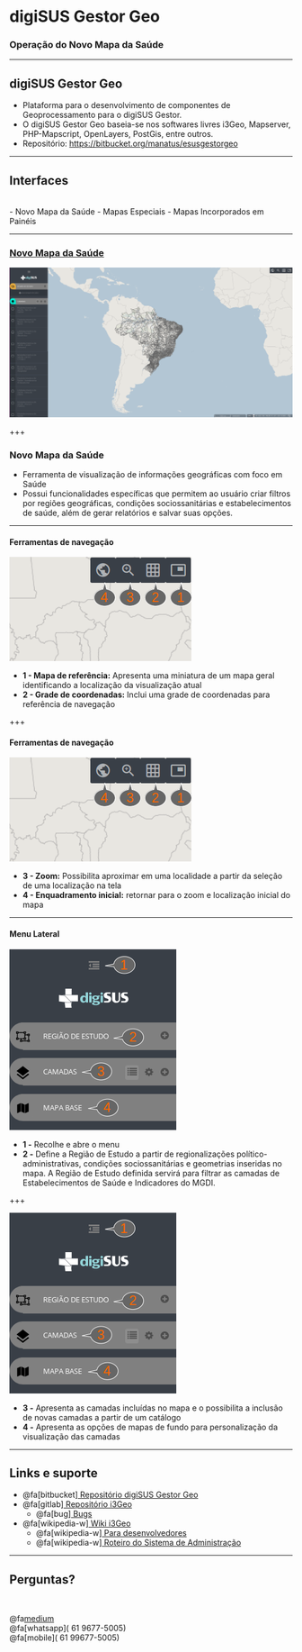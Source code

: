 # digiSUS Gestor Geo

### Operação do Novo Mapa da Saúde

---
## digiSUS Gestor Geo
- Plataforma para o desenvolvimento de componentes de Geoprocessamento para o digiSUS Gestor.
- O digiSUS Gestor Geo baseia-se nos softwares livres i3Geo, Mapserver, PHP-Mapscript, OpenLayers, PostGis, entre outros.
- Repositório: https://bitbucket.org/manatus/esusgestorgeo

---
## Interfaces
<br>
- Novo Mapa da Saúde
- Mapas Especiais
- Mapas Incorporados em Painéis

---
### [Novo Mapa da Saúde](http://digisus-geo-homologacao.saude.gov.br/esusgestorgeo/mapadasaude/)

![Mapa da Saúde](assets/image/mapadasaude.png)



+++

### Novo Mapa da Saúde

- Ferramenta de visualização de informações geográficas com foco em Saúde
- Possui funcionalidades específicas que permitem ao usuário criar filtros por regiões geográficas, condições sociossanitárias e estabelecimentos de saúde, além de gerar relatórios e salvar suas opções.


---

#### Ferramentas de navegação

![Barra de Navegação](assets/image/barranavegacao.png)

- **1 - Mapa de referência:** Apresenta uma miniatura de um mapa geral identificando a localização da visualização atual
- **2 - Grade de coordenadas:** Inclui uma grade de coordenadas para referência de navegação

+++

#### Ferramentas de navegação

![Barra de Navegação](assets/image/barranavegacao.png)

- **3 - Zoom:** Possibilita aproximar em uma localidade a partir da seleção de uma localização na tela
- **4 - Enquadramento inicial:** retornar para o zoom e localização inicial do mapa

---

#### Menu Lateral

![Menu Lateral](assets/image/menulateral.png)

- **1 -** Recolhe e abre o menu
- **2 -** Define a Região de Estudo a partir de regionalizações político-administrativas, condições sociossanitárias e geometrias inseridas no mapa. A Região de Estudo definida servirá para filtrar as camadas de Estabelecimentos de Saúde e Indicadores do MGDI.

+++

![Menu Lateral](assets/image/menulateral.png)

- **3 -** Apresenta as camadas incluídas no mapa e o possibilita a inclusão de novas camadas a partir de um catálogo
- **4 -** Apresenta as opções de mapas de fundo para personalização da visualização das camadas 

---
## Links e suporte

- @fa[bitbucket][ Repositório digiSUS Gestor Geo](https://bitbucket.org/manatus/esusgestorgeo)
- @fa[gitlab][ Repositório i3Geo](https://softwarepublico.gov.br/gitlab/i3geo/i3geo)
  + @fa[bug][ Bugs](https://softwarepublico.gov.br/gitlab/i3geo/i3geo/issues)	
- @fa[wikipedia-w][ Wiki i3Geo](https://softwarepublico.gov.br/gitlab/i3geo/i3geo/wikis/home)
  + @fa[wikipedia-w][ Para desenvolvedores](https://softwarepublico.gov.br/gitlab/i3geo/i3geo/wikis/para-desenvolvedores-indice)
  + @fa[wikipedia-w][ Roteiro do Sistema de Administração](https://softwarepublico.gov.br/gitlab/i3geo/i3geo/wikis/roteiro-sistema-administracao) 

---


## Perguntas?

<br>

@fa[medium]( caixetaunb@gmail.com)
<br>
@fa[whatsapp]( 61 9677-5005)
<br>
@fa[mobile]( 61 99677-5005)
